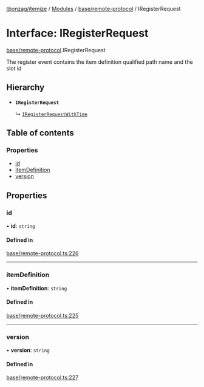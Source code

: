 [@onzag/itemize](../README.md) / [Modules](../modules.md) / [base/remote-protocol](../modules/base_remote_protocol.md) / IRegisterRequest

# Interface: IRegisterRequest

[base/remote-protocol](../modules/base_remote_protocol.md).IRegisterRequest

The register event contains the item definition qualified
path name and the slot id

## Hierarchy

- **`IRegisterRequest`**

  ↳ [`IRegisterRequestWithTime`](client_internal_testing.IRegisterRequestWithTime.md)

## Table of contents

### Properties

- [id](base_remote_protocol.IRegisterRequest.md#id)
- [itemDefinition](base_remote_protocol.IRegisterRequest.md#itemdefinition)
- [version](base_remote_protocol.IRegisterRequest.md#version)

## Properties

### id

• **id**: `string`

#### Defined in

[base/remote-protocol.ts:226](https://github.com/onzag/itemize/blob/59702dd5/base/remote-protocol.ts#L226)

___

### itemDefinition

• **itemDefinition**: `string`

#### Defined in

[base/remote-protocol.ts:225](https://github.com/onzag/itemize/blob/59702dd5/base/remote-protocol.ts#L225)

___

### version

• **version**: `string`

#### Defined in

[base/remote-protocol.ts:227](https://github.com/onzag/itemize/blob/59702dd5/base/remote-protocol.ts#L227)
